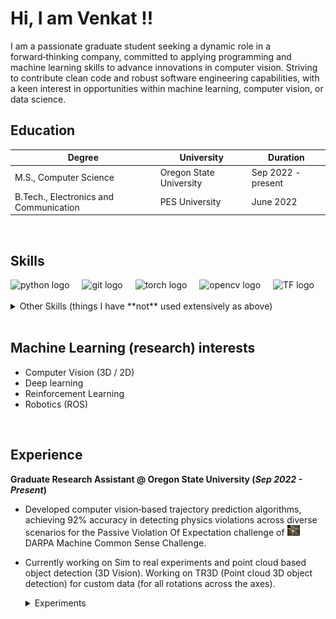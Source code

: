# Hi, I am Venkat !!

I am a passionate graduate student seeking a dynamic role in a forward‑thinking company, committed to applying programming
and machine learning skills to advance innovations in computer vision. Striving to contribute clean code and robust software
engineering capabilities, with a keen interest in opportunities within machine learning, computer vision, or data science.
</br>

## Education

| Degree                          | University                                     | Duration         |
|---------------------------------|------------------------------------------------|------------------|
| M.S., Computer Science          | Oregon State University                       | Sep 2022 - present |
| B.Tech., Electronics and Communication | PES University                          | June 2022        |
</br>

## Skills

<div align="left">
  <img src="https://cdn.jsdelivr.net/gh/devicons/devicon/icons/python/python-original.svg" height="40" alt="python logo"  />
  <img width="12" />
  <img src="https://cdn.jsdelivr.net/gh/devicons/devicon/icons/git/git-original.svg" height="40" alt="git logo"  />
  <img width="12" />
  <img src="https://cdn.jsdelivr.net/gh/devicons/devicon/icons/pytorch/pytorch-original.svg" height="40" alt="torch logo"  />
  <img width="12" />
  <img src="https://cdn.jsdelivr.net/gh/devicons/devicon/icons/opencv/opencv-original.svg" height="40" alt="opencv logo"  />
  <img width="12" />
  <img src="https://cdn.jsdelivr.net/gh/devicons/devicon/icons/tensorflow/tensorflow-original.svg" height="40" alt="TF logo"  />

</div>
</br>
<details markdown="1">
<summary>Other Skills (things I have **not** used extensively as above)</summary>

- C++
- Docker
- MLFlow
- ROS
- Unity
- OpenAI Gym
- Postgres
    
</details>
</br>



## Machine Learning (research) interests

- Computer Vision (3D / 2D)
- Deep learning
- Reinforcement Learning
- Robotics (ROS)
</br>

## Experience

**Graduate Research Assistant @ Oregon State University (_Sep 2022 - Present_)**
- Developed computer vision‑based trajectory prediction algorithms, achieving 92% accuracy in detecting physics violations across diverse scenarios for the Passive Violation Of Expectation challenge of
  <a href="https://www.machinecommonsense.com/">
  <img src="./assets/img/mcs.png" alt="MCS" width="20">
</a> DARPA Machine Common Sense Challenge.
   
- Currently working on Sim to real experiments and point cloud based object detection (3D Vision). Working on TR3D (Point cloud 3D object detection) for custom data (for all rotations across the axes).

  <details markdown="1">
  <summary>Experiments</summary>
  
  - Research focused on capturing inter‑object and object‑environment interactions at long ranges, exploring 3D and point cloud versions.
  - Leveraged the Region Proposal Interaction Network to enhance model performance, yielding remarkable results on our custom MCS DARPA dataset
  - Used Motion Indeterminacy diffusion model for diverse trajectory prediction for intuitive physics experiments.
    
  </details>

